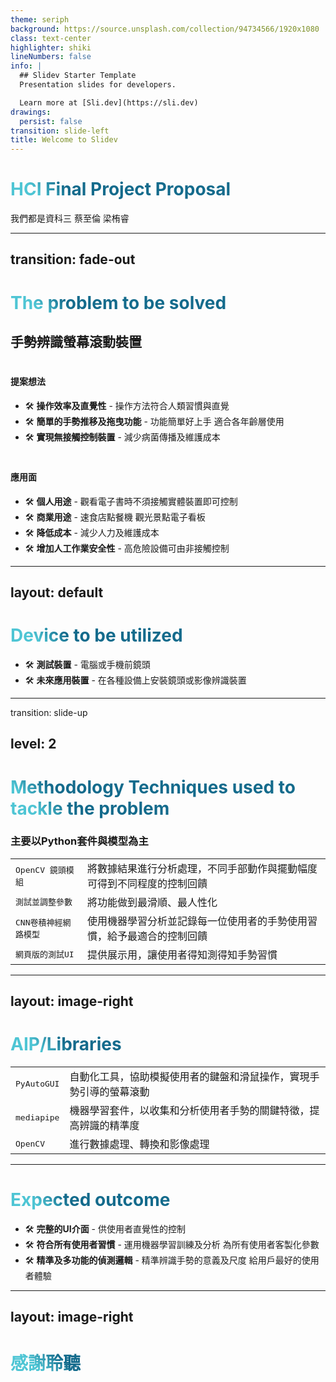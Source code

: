 ```yaml
---
theme: seriph
background: https://source.unsplash.com/collection/94734566/1920x1080
class: text-center
highlighter: shiki
lineNumbers: false
info: |
  ## Slidev Starter Template
  Presentation slides for developers.

  Learn more at [Sli.dev](https://sli.dev)
drawings:
  persist: false
transition: slide-left
title: Welcome to Slidev
---
```


# HCI Final Project Proposal
我們都是資科三 蔡至倫 梁栯睿


---
transition: fade-out
---

# The problem to be solved

## 手勢辨識螢幕滾動裝置
#

#### 提案想法
- 🛠 **操作效率及直覺性** - 操作方法符合人類習慣與直覺
- 🛠 **簡單的手勢推移及拖曳功能** - 功能簡單好上手 適合各年齡層使用
- 🛠 **實現無接觸控制裝置** - 減少病菌傳播及維護成本

#

#### 應用面
- 🛠 **個人用途** - 觀看電子書時不須接觸實體裝置即可控制
- 🛠 **商業用途** - 速食店點餐機 觀光景點電子看板
- 🛠 **降低成本** - 減少人力及維護成本
- 🛠 **增加人工作業安全性** - 高危險設備可由非接觸控制


<style>
h1 {
  background-color: #2B90B6;
  background-image: linear-gradient(45deg, #4EC5D4 10%, #146b8c 20%);
  background-size: 100%;
  -webkit-background-clip: text;
  -moz-background-clip: text;
  -webkit-text-fill-color: transparent;
  -moz-text-fill-color: transparent;
}
</style>

---
layout: default
---

# Device to be utilized

- 🛠 **測試裝置** - 電腦或手機前鏡頭
- 🛠 **未來應用裝置** - 在各種設備上安裝鏡頭或影像辨識裝置

---
transition: slide-up

level: 2
---

# Methodology Techniques used to tackle the problem

### 主要以Python套件與模型為主

|     |     |
| --- | --- |
| <kbd>OpenCV 鏡頭模組</kbd> | 將數據結果進行分析處理，不同手部動作與擺動幅度可得到不同程度的控制回饋 |
| <kbd>測試並調整參數</kbd> | 將功能做到最滑順、最人性化 |
| <kbd>CNN卷積神經網路模型</kbd> | 使用機器學習分析並記錄每一位使用者的手勢使用習慣，給予最適合的控制回饋 |
| <kbd>網頁版的測試UI</kbd> | 提供展示用，讓使用者得知測得知手勢習慣 |


---
layout: image-right
---

# AIP/Libraries

|     |     |
| --- | --- |
| <kbd>PyAutoGUI</kbd> | 自動化工具，協助模擬使用者的鍵盤和滑鼠操作，實現手勢引導的螢幕滾動 |
| <kbd>mediapipe</kbd> | 機器學習套件，以收集和分析使用者手勢的關鍵特徵，提高辨識的精準度 |
| <kbd>OpenCV</kbd> | 進行數據處理、轉換和影像處理 |

---

# Expected outcome

- 🛠 **完整的UI介面** - 供使用者直覺性的控制
- 🛠 **符合所有使用者習慣** - 運用機器學習訓練及分析 為所有使用者客製化參數
- 🛠 **精準及多功能的偵測邏輯** - 精準辨識手勢的意義及尺度 給用戶最好的使用者體驗

---
layout: image-right
---

# 感謝聆聽